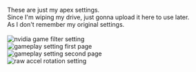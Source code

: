 These are just my apex settings.<br>
Since I'm wiping my drive, just gonna upload it here to use later.<br>
As I don't remember my original settings.<br>
<br>
![nvidia game filter setting](blob:https://www.youtube.com/a7f99512-355e-44fc-8898-031e565c0e4d)<br>
![gameplay setting first page](/../../../../rabbitfishy/apex-settings/blob/main/gameplay%201.png)<br>
![gameplay setting second page](/../../../../rabbitfishy/apex-settings/blob/main/gameplay%202.png)<br>
![raw accel rotation setting](/../../../../rabbitfishy/apex-settings/blob/main/raw%20accel%20settings/mouse%20rotation%20(viper%20mini).PNG)
